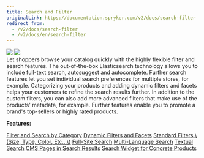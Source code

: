 ```yaml
---
title: Search and Filter
originalLink: https://documentation.spryker.com/v2/docs/search-filter
redirect_from:
  - /v2/docs/search-filter
  - /v2/docs/en/search-filter
---
```


<div class='feature-text'>
    <div class='feature-images'>
    <img class="light-mode" src="https://spryker.s3.eu-central-1.amazonaws.com/docs/Document+360/Capabilities+icons/light/search.svg"/>
    <img class="dark-mode" src="https://spryker.s3.eu-central-1.amazonaws.com/docs/Document+360/Capabilities+icons/dark/search.svg"/>
    </div>
    <div class="feature-text-wrap">
Let shoppers browse your catalog quickly with the highly flexible filter and search features. The out-of-the-box Elasticsearch technology allows you to include full-text search, autosuggest and autocomplete. Further search features let you set individual search preferences for multiple stores, for example. Categorizing your products and adding dynamic filters and facets helps your customers to refine the search results further. In addition to the custom filters, you can also add more advanced filters that make use of the products' metadata, for example. Further features enable you to promote a brand's top-sellers or highly rated products.
        </div>
</div>

**Features:**
<div>
<a class="feature-link" href="https://documentation.spryker.com/v2/docs/filter-search-by-category">Filter and Search by Category</a>
    <a class="feature-link" href="https://documentation.spryker.com/v2/docs/dynamic-filter-facets">Dynamic Filters and Facets</a>
<a class="feature-link" href="https://documentation.spryker.com/v2/docs/standard-filters">Standard Filters \(Size, Type, Color, Etc...\)</a>
<a class="feature-link" href="https://documentation.spryker.com/v2/docs/full-site-search">Full-Site Search</a>
<a class="feature-link" href="https://documentation.spryker.com/v2/docs/multi-language-search">Multi-Language Search</a>
<a class="feature-link" href="https://documentation.spryker.com/v2/docs/textual-search">Textual Search</a>
<a class="feature-link" href="https://documentation.spryker.com/v2/docs/cms-pages-in-search-results-201903">CMS Pages in Search Results</a>
<a class="feature-link" href="https://documentation.spryker.com/v2/docs/search-widget-for-concrete-products-201903">Search Widget for Concrete Products</a>
